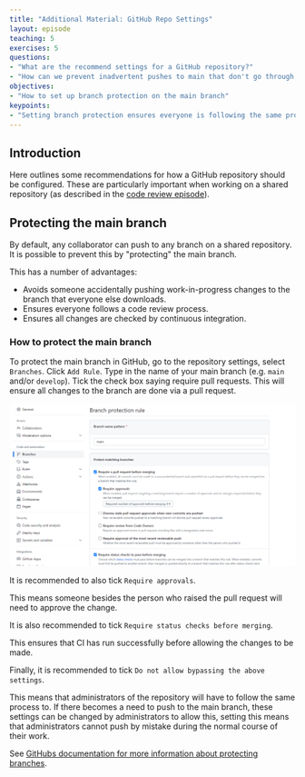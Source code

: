 ```yaml
---
title: "Additional Material: GitHub Repo Settings"
layout: episode
teaching: 5
exercises: 5
questions:
- "What are the recommend settings for a GitHub repository?"
- "How can we prevent inadvertent pushes to main that don't go through code review?"
objectives:
- "How to set up branch protection on the main branch"
keypoints:
- "Setting branch protection ensures everyone is following the same process."
---
```


## Introduction

Here outlines some recommendations for how a GitHub repository should be configured.
These are particularly important when working on a shared repository (as described in
the [code review episode](../41-code-review#collaborative-code-development-models)).

## Protecting the main branch

By default, any collaborator can push to any branch on a shared repository.
It is possible to prevent this by "protecting" the main branch.

This has a number of advantages:

* Avoids someone accidentally pushing work-in-progress changes to the branch
  that everyone else downloads.
* Ensures everyone follows a code review process.
* Ensures all changes are checked by continuous integration.

### How to protect the main branch

To protect the main branch in GitHub, go to the repository settings, select `Branches`.
Click `Add Rule`. Type in the name of your main branch (e.g. `main` and/or `develop`).
Tick the check box saying require pull requests. This will ensure all changes to the
branch are done via a pull request.

![GitHub add a branch protection rule settings screen with recommended settings enabled for a branch called main](../fig/github-branch-protection-settings.png)

It is recommended to also tick `Require approvals`.

This means someone besides the person who raised the pull request will need to approve the change.

It is also recommended to tick `Require status checks before merging`.

This ensures that CI has run successfully before allowing the changes to be made.

Finally, it is recommended to tick `Do not allow bypassing the above settings`.

This means that administrators of the repository will have to follow the same process to.
If there becomes a need to push to the main branch, these settings can be changed
by administrators to allow this, setting this means that administrators cannot push by mistake
during the normal course of their work.

See [GitHubs documentation for more information about protecting branches](https://docs.github.com/en/repositories/configuring-branches-and-merges-in-your-repository/managing-protected-branches/managing-a-branch-protection-rule).
